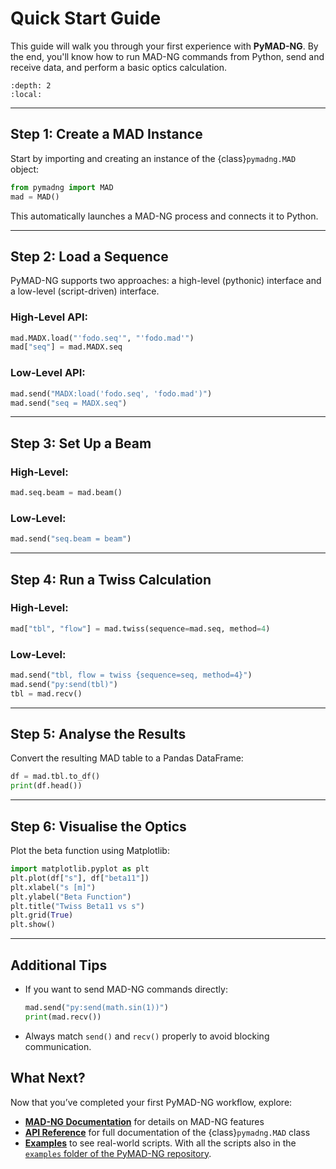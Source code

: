 # Quick Start Guide

This guide will walk you through your first experience with **PyMAD-NG**. By the end, you'll know how to run MAD-NG commands from Python, send and receive data, and perform a basic optics calculation.

```{contents}
:depth: 2
:local:
```

---

## Step 1: Create a MAD Instance

Start by importing and creating an instance of the {class}`pymadng.MAD` object:

```python
from pymadng import MAD
mad = MAD()
```

This automatically launches a MAD-NG process and connects it to Python.

---

## Step 2: Load a Sequence

PyMAD-NG supports two approaches: a high-level (pythonic) interface and a low-level (script-driven) interface.

### High-Level API:

```python
mad.MADX.load("'fodo.seq'", "'fodo.mad'")
mad["seq"] = mad.MADX.seq
```

### Low-Level API:

```python
mad.send("MADX:load('fodo.seq', 'fodo.mad')")
mad.send("seq = MADX.seq")
```

---

## Step 3: Set Up a Beam

### High-Level:

```python
mad.seq.beam = mad.beam()
```

### Low-Level:

```python
mad.send("seq.beam = beam")
```

---

## Step 4: Run a Twiss Calculation

### High-Level:

```python
mad["tbl", "flow"] = mad.twiss(sequence=mad.seq, method=4)
```

### Low-Level:

```python
mad.send("tbl, flow = twiss {sequence=seq, method=4}")
mad.send("py:send(tbl)")
tbl = mad.recv()
```

---

## Step 5: Analyse the Results

Convert the resulting MAD table to a Pandas DataFrame:

```python
df = mad.tbl.to_df()
print(df.head())
```

---

## Step 6: Visualise the Optics

Plot the beta function using Matplotlib:

```python
import matplotlib.pyplot as plt
plt.plot(df["s"], df["beta11"])
plt.xlabel("s [m]")
plt.ylabel("Beta Function")
plt.title("Twiss Beta11 vs s")
plt.grid(True)
plt.show()
```

---

## Additional Tips

- If you want to send MAD-NG commands directly:
  ```python
  mad.send("py:send(math.sin(1))")
  print(mad.recv())
  ```

- Always match `send()` and `recv()` properly to avoid blocking communication.

## What Next?

Now that you’ve completed your first PyMAD-NG workflow, explore:
- **[MAD-NG Documentation](https://madx.web.cern.ch/releases/madng/html/)** for details on MAD-NG features
- **[API Reference](reference.rst)** for full documentation of the {class}`pymadng.MAD` class
- **[Examples](examples.rst)** to see real-world scripts. With all the scripts also in the [`examples` folder of the PyMAD-NG repository](https://github.com/MethodicalAcceleratorDesign/MAD-NG.py/tree/main/examples).


